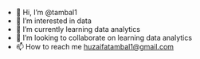 - 👋 Hi, I’m @tambal1
- 👀 I’m interested in data
- 🌱 I’m currently learning data analytics
- 💞️ I’m looking to collaborate on learning data analytics
- 📫 How to reach me huzaifatambal1@gmail.com

<!---
tambal1/tambal1 is a ✨ special ✨ repository because its `README.md` (this file) appears on your GitHub profile.
You can click the Preview link to take a look at your changes.
--->
